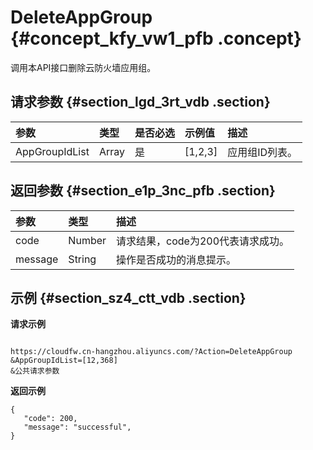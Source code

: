 # DeleteAppGroup {#concept_kfy_vw1_pfb .concept}

调用本API接口删除云防火墙应用组。

## 请求参数 {#section_lgd_3rt_vdb .section}

|参数|类型|是否必选|示例值|描述|
|:-|:-|:---|:--|:-|
|AppGroupIdList|Array|是|\[1,2,3\]|应用组ID列表。|

## 返回参数 {#section_e1p_3nc_pfb .section}

|参数|类型|描述|
|:-|:-|:-|
|code|Number|请求结果，code为200代表请求成功。|
|message|String|操作是否成功的消息提示。|

## 示例 {#section_sz4_ctt_vdb .section}

**请求示例**

```

https://cloudfw.cn-hangzhou.aliyuncs.com/?Action=DeleteAppGroup
&AppGroupIdList=[12,368]
&公共请求参数
```

**返回示例**

```
{
   "code": 200,
   "message": "successful",
}

```

